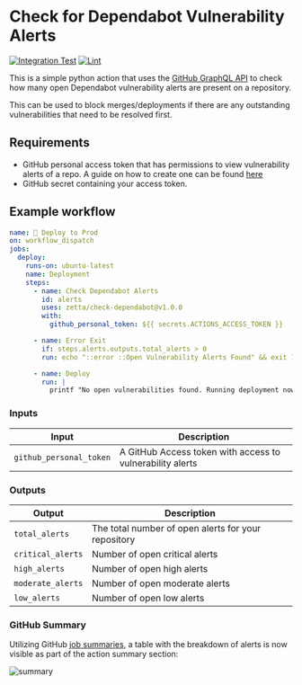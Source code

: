 # Check for Dependabot Vulnerability Alerts

[![Integration Test](https://github.com/zetta/check-dependabot/actions/workflows/integration.yml/badge.svg?branch=main)](https://github.com/zetta/check-dependabot/actions/workflows/integration.yml)
[![Lint](https://github.com/zetta/check-dependabot/actions/workflows/python.yml/badge.svg)](https://github.com/zetta/check-dependabot/actions/workflows/python.yml)

This is a simple python action that uses the [GitHub GraphQL API](https://docs.github.com/en/graphql/reference/objects#repositoryvulnerabilityalert) to check how many open Dependabot vulnerability alerts are present on a repository.

This can be used to block merges/deployments if there are any outstanding vulnerabilities that need to be resolved first.

## Requirements

- GitHub personal access token that has permissions to view vulnerability alerts of a repo. A guide on how to create one can be found [here](https://docs.github.com/en/enterprise-server@3.4/authentication/keeping-your-account-and-data-secure/creating-a-personal-access-token)
- GitHub secret containing your access token.

## Example workflow

```yaml
name: 🚀 Deploy to Prod
on: workflow_dispatch
jobs:
  deploy:
    runs-on: ubuntu-latest
    name: Deployment
    steps:
      - name: Check Dependabot Alerts
        id: alerts
        uses: zetta/check-dependabot@v1.0.0
        with:
          github_personal_token: ${{ secrets.ACTIONS_ACCESS_TOKEN }}

      - name: Error Exit
        if: steps.alerts.outputs.total_alerts > 0
        run: echo "::error ::Open Vulnerability Alerts Found" && exit 1

      - name: Deploy
        run: |
          printf "No open vulnerabilities found. Running deployment now..."
```

### Inputs

| Input                                             | Description                                        |
|------------------------------------------------------|-----------------------------------------------|
| `github_personal_token`  | A GitHub Access token with access to vulnerability alerts    |

### Outputs

| Output                                             | Description                                        |
|------------------------------------------------------|-----------------------------------------------|
| `total_alerts`  | The total number of open alerts for your repository    |
| `critical_alerts`  | Number of open critical alerts    |
| `high_alerts`  | Number of open high alerts    |
| `moderate_alerts`  | Number of open moderate alerts   |
| `low_alerts`  | Number of open low alerts    |

### GitHub Summary

Utilizing GitHub [job summaries](https://docs.github.com/en/actions/using-workflows/workflow-commands-for-github-actions#adding-a-job-summary), a table with the breakdown of alerts is now visible as part of the action summary section:

![summary](docs/screenshots/github_summary.png)
